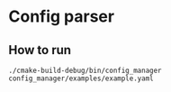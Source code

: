 # Config parser

## How to run
`./cmake-build-debug/bin/config_manager config_manager/examples/example.yaml`
